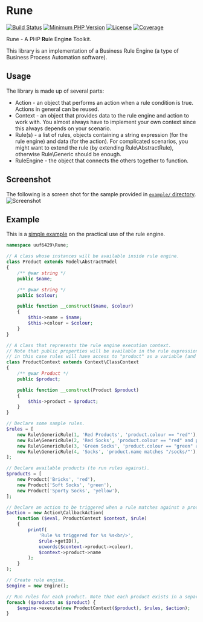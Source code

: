 Rune
====

[![Build Status](https://api.travis-ci.com/uuf6429/rune.svg?token=x4iDoZNEE7xwqHqGpu82)](https://travis-ci.com/uuf6429/rune)
[![Minimum PHP Version](https://img.shields.io/badge/php-%3E%3D%205.5-8892BF.svg)](https://php.net/)
[![License](https://img.shields.io/badge/license-MIT-blue.svg)](https://raw.githubusercontent.com/uuf6429/nice_r/master/LICENSE)
[![Coverage](https://codecov.io/gh/uuf6429/rune/branch/master/graph/badge.svg?token=Bu2nK2Kq77)](https://codecov.io/github/uuf6429/rune?branch=master)

Rune - A PHP <b>Ru</b>le Engi<b>ne</b> Toolkit.

This library is an implementation of a Business Rule Engine (a type of Business Process Automation software).

Usage
-----

The library is made up of several parts:

- Action - an object that performs an action when a rule condition is true. Actions in general can be reused.
- Context - an object that provides data to the rule engine and action to work with.
  You almost always have to implement your own context since this always depends on your scenario.
- Rule(s) - a list of rules, objects containing a string expression (for the rule engine) and data (for the action).
  For complicated scenarios, you might want to extend the rule (by extending Rule\AbstractRule), otherwise Rule\Generic should be enough.
- RuleEngine - the object that connects the others together to function.

Screenshot
----------

The following is a screen shot for the sample provided in [`example/` directory](https://github.com/uuf6429/rune/tree/master/example).
![Screenshot](http://i.imgur.com/moRfQet.png?1)

Example
-------

This is a [simple example](https://github.com/uuf6429/rune/tree/master/example/simple.php) on the practical use of the rule engine.

```php
namespace uuf6429\Rune;

// A class whose instances will be available inside rule engine.
class Product extends Model\AbstractModel
{
	/** @var string */
	public $name;

	/** @var string */
	public $colour;

	public function __construct($name, $colour)
	{
		$this->name = $name;
		$this->colour = $colour;
	}
}

// A class that represents the rule engine execution context.
// Note that public properties will be available in the rule expressions,
// in this case rules will have access to "product" as a variable (and all of product's public properties).
class ProductContext extends Context\ClassContext
{
	/** @var Product */
	public $product;

	public function __construct(Product $product)
	{
		$this->product = $product;
	}
}

// Declare some sample rules.
$rules = [
	new Rule\GenericRule(1, 'Red Products', 'product.colour == "red"'),
	new Rule\GenericRule(2, 'Red Socks', 'product.colour == "red" and product.name matches "/socks/i"'),
	new Rule\GenericRule(3, 'Green Socks', 'product.colour == "green" and product.name matches "/socks/i"'),
	new Rule\GenericRule(4, 'Socks', 'product.name matches "/socks/"'),
];

// Declare available products (to run rules against).
$products = [
	new Product('Bricks', 'red'),
	new Product('Soft Socks', 'green'),
	new Product('Sporty Socks', 'yellow'),
];

// Declare an action to be triggered when a rule matches against a product.
$action = new Action\CallbackAction(
	function ($eval, ProductContext $context, $rule)
	{
		printf(
			'Rule %s triggered for %s %s<br/>',
			$rule->getID(),
			ucwords($context->product->colour),
			$context->product->name
		);
	}
);

// Create rule engine.
$engine = new Engine();

// Run rules for each product. Note that each product exists in a separate context.
foreach ($products as $product) {
	$engine->execute(new ProductContext($product), $rules, $action);
}
```
